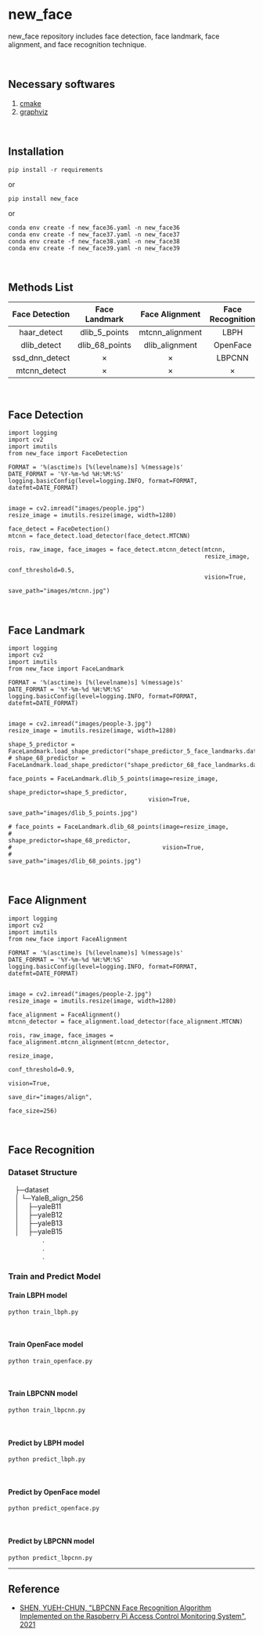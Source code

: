 # new_face

<p>
    new_face repository includes face detection, face landmark, face alignment, and face recognition technique.
<p><br>

## Necessary softwares
1. [cmake](https://cmake.org/download/)
2. [graphviz](https://graphviz.org/download/)

<br>

## Installation
    pip install -r requirements

or

    pip install new_face

or

    conda env create -f new_face36.yaml -n new_face36
    conda env create -f new_face37.yaml -n new_face37
    conda env create -f new_face38.yaml -n new_face38
    conda env create -f new_face39.yaml -n new_face39
<br>

## Methods List
Face Detection  | Face Landmark  | Face Alignment  | Face Recognition
:--------------:|:--------------:|:---------------:|:----------------:
 haar_detect    | dlib_5_points  | mtcnn_alignment |       LBPH
 dlib_detect    | dlib_68_points | dlib_alignment  |     OpenFace
 ssd_dnn_detect |       ×        |        ×        |      LBPCNN
 mtcnn_detect   |       ×        |        ×        |         ×
<br>

## Face Detection
    import logging
    import cv2
    import imutils
    from new_face import FaceDetection

    FORMAT = '%(asctime)s [%(levelname)s] %(message)s'
    DATE_FORMAT = '%Y-%m-%d %H:%M:%S'
    logging.basicConfig(level=logging.INFO, format=FORMAT, datefmt=DATE_FORMAT)


    image = cv2.imread("images/people.jpg")
    resize_image = imutils.resize(image, width=1280)

    face_detect = FaceDetection()
    mtcnn = face_detect.load_detector(face_detect.MTCNN)

    rois, raw_image, face_images = face_detect.mtcnn_detect(mtcnn,
                                                            resize_image,
                                                            conf_threshold=0.5,
                                                            vision=True,
                                                            save_path="images/mtcnn.jpg")
<br>


## Face Landmark
    import logging
    import cv2
    import imutils
    from new_face import FaceLandmark

    FORMAT = '%(asctime)s [%(levelname)s] %(message)s'
    DATE_FORMAT = '%Y-%m-%d %H:%M:%S'
    logging.basicConfig(level=logging.INFO, format=FORMAT, datefmt=DATE_FORMAT)


    image = cv2.imread("images/people-3.jpg")
    resize_image = imutils.resize(image, width=1280)

    shape_5_predictor = FaceLandmark.load_shape_predictor("shape_predictor_5_face_landmarks.dat")
    # shape_68_predictor = FaceLandmark.load_shape_predictor("shape_predictor_68_face_landmarks.dat")

    face_points = FaceLandmark.dlib_5_points(image=resize_image,
                                            shape_predictor=shape_5_predictor,
                                            vision=True,
                                            save_path="images/dlib_5_points.jpg")

    # face_points = FaceLandmark.dlib_68_points(image=resize_image,
    #                                           shape_predictor=shape_68_predictor,
    #                                           vision=True,
    #                                           save_path="images/dlib_68_points.jpg")
<br>


## Face Alignment
    import logging
    import cv2
    import imutils
    from new_face import FaceAlignment

    FORMAT = '%(asctime)s [%(levelname)s] %(message)s'
    DATE_FORMAT = '%Y-%m-%d %H:%M:%S'
    logging.basicConfig(level=logging.INFO, format=FORMAT, datefmt=DATE_FORMAT)


    image = cv2.imread("images/people-2.jpg")
    resize_image = imutils.resize(image, width=1280)

    face_alignment = FaceAlignment()
    mtcnn_detector = face_alignment.load_detector(face_alignment.MTCNN)

    rois, raw_image, face_images = face_alignment.mtcnn_alignment(mtcnn_detector,
                                                                  resize_image,
                                                                  conf_threshold=0.9,
                                                                  vision=True,
                                                                  save_dir="images/align",
                                                                  face_size=256)
<br>


## Face Recognition
### Dataset Structure
<p>
&emsp;├─dataset<br>
&emsp;│  └─YaleB_align_256<br>
&emsp;│  &emsp;├─yaleB11<br>
&emsp;│  &emsp;├─yaleB12<br>
&emsp;│  &emsp;├─yaleB13<br>
&emsp;│  &emsp;├─yaleB15<br>
&emsp;&emsp;&emsp;&emsp;&emsp;.<br>
&emsp;&emsp;&emsp;&emsp;&emsp;.<br>
&emsp;&emsp;&emsp;&emsp;&emsp;.<br>
</p>

### Train and Predict Model
#### Train **LBPH** model
    python train_lbph.py
<br>

#### Train **OpenFace** model
    python train_openface.py
<br>

#### Train **LBPCNN** model
    python train_lbpcnn.py
<br>

#### Predict by **LBPH** model
    python predict_lbph.py
<br>

#### Predict by **OpenFace** model
    python predict_openface.py
<br>

#### Predict by **LBPCNN** model
    python predict_lbpcnn.py

---

## **Reference**
* [SHEN, YUEH-CHUN, "LBPCNN Face Recognition Algorithm Implemented on the Raspberry Pi Access Control Monitoring System", 2021](https://hdl.handle.net/11296/hytkck)